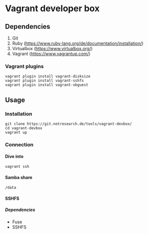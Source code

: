 # Vagrant developer box

## Dependencies

1. Git
2. Ruby (https://www.ruby-lang.org/de/documentation/installation/)
3. Virtualbox (https://www.virtualbox.org/)
4. Vagrant (https://www.vagrantup.com/)

### Vagrant plugins

```
vagrant plugin install vagrant-disksize
vagrant plugin install vagrant-sshfs
vagrant plugin install vagrant-vbguest
```

## Usage

### Installation

```
git clone https://git.netresearch.de/tools/vagrant-devbox/
cd vagrant-devbox
vagrant up

```

### Connection

#### Dive into

```
vagrant ssh
```

#### Samba share

```
/data
```


#### SSHFS

##### Dependencies

- Fuse
- SSHFS
